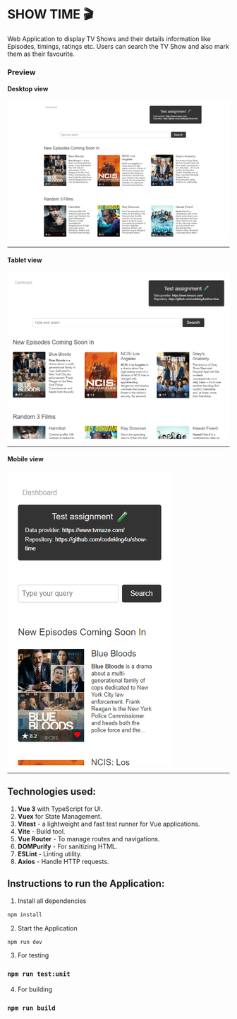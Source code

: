 # SHOW TIME 🎬

Web Application to display TV Shows and their details information like Episodes, timings, ratings etc. Users can search the TV Show and also mark them as their favourite.

### Preview

#### Desktop view

![A preview image](./src/assets/images/desktop.png)

---

#### Tablet view

![A preview image](./src/assets/images/tablet.png)

---

#### Mobile view

![A preview image](./src/assets/images/mobile.png)

---

## Technologies used:

1. **Vue 3** with TypeScript for UI.
2. **Vuex** for State Management.
3. **Vitest** - a lightweight and fast test runner for Vue applications.
4. **Vite** - Build tool.
5. **Vue Router** - To manage routes and navigations.
6. **DOMPurify** - For sanitizing HTML.
7. **ESLint** - Linting utility.
8. **Axios** - Handle HTTP requests.

## Instructions to run the Application:

1. Install all dependencies

```sh
npm install
```

2. Start the Application

```sh
npm run dev
```

3. For testing

### `npm run test:unit`

4. For building

### `npm run build`
